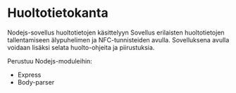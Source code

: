 # Huoltotietokanta
Nodejs-sovellus huoltotietojen käsittelyyn
Sovellus erilaisten huoltotietojen tallentamiseen älypuhelimen ja NFC-tunnisteiden avulla. Sovelluksena avulla voidaan lisäksi selata huolto-ohjeita ja piirustuksia.

Perustuu Nodejs-moduleihin:
* Express
* Body-parser
